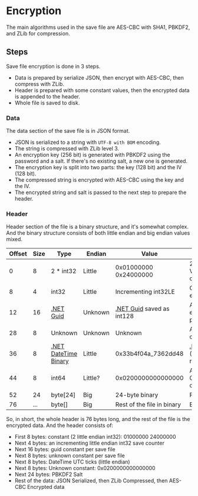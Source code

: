 # Encryption

The main algorithms used in the save file are AES-CBC with SHA1, PBKDF2, and ZLib for compression.

## Steps

Save file encryption is done in 3 steps.

- Data is prepared by serialize JSON, then encrypt with AES-CBC, then compress with ZLib.
- Header is prepared with some constant values, then the encrypted data is appended to the header.
- Whole file is saved to disk.

### Data

The data section of the save file is in JSON format.

- JSON is serialized to a string with `UTF-8 with BOM` encoding.
- The string is compressed with ZLib level 3.
- An encryption key (256 bit) is generated with PBKDF2 using the password and a salt. If there's no existing salt, a new one is generated.
- The encryption key is split into two parts: the key (128 bit) and the IV (128 bit).
- The compressed string is encrypted with AES-CBC using the key and the IV.
- The encrypted string and salt is passed to the next step to prepare the header.

### Header

Header section of the file is a binary structure, and it's somewhat complex. And the binary structure consists of both little endian and big endian values mixed.

<table>
  <thead>
    <tr>
      <th>Offset</th>
      <th>Size</th>
      <th>Type</th>
      <th>Endian</th>
      <th>Value</th>
      <th>Description</th>
    </tr>
  </thead>

  <tbody>
    <tr>
      <td>0</td>
      <td>8</td>
      <td>2 * int32</td>
      <td>Little</td>
      <td>0x01000000 0x24000000</td>
      <td>2 separate int32LE Version Identifier, constant</td>
    </tr>
    <tr>
      <td>8</td>
      <td>4</td>
      <td>int32</td>
      <td>Little</td>
      <td>Incrementing int32LE</td>
      <td>Counter incrementing on every save</td>
    </tr>
    <tr>
      <td>12</td>
      <td>16</td>
      <td>
        <a href="https://learn.microsoft.com/en-us/dotnet/api/system.guid?view=net-9.0" target="_blank">.NET Guid</a>
      </td>
      <td>Unknown</td>
      <td>
        <a href="https://learn.microsoft.com/en-us/dotnet/api/system.guid?view=net-9.0" target="_blank">.NET Guid</a> saved as int128
      </td>
      <td>A Guid generated for each save file, constant per save file</td>
    </tr>
    <tr>
      <td>28</td>
      <td>8</td>
      <td>Unknown</td>
      <td>Unknown</td>
      <td>Unknown</td>
      <td>An unknown value, constant per save file</td>
    </tr>
    <tr>
      <td>36</td>
      <td>8</td>
      <td>
        <a href="https://learn.microsoft.com/en-us/dotnet/api/system.datetime.tobinary?view=net-9.0" target="_blank">.NET DateTime Binary</a>
      </td>
      <td>Little</td>
      <td>0x33b4f04a_7362dd48</td>
      <td>
        <a href="https://learn.microsoft.com/en-us/dotnet/api/system.datetime?view=net-9.0" target="_blank">.NET DateTime</a>
        (<a href="https://learn.microsoft.com/en-us/dotnet/api/system.datetimekind?view=net-9.0" target="_blank">Kind.Utc</a>)
        <a href="https://learn.microsoft.com/en-us/dotnet/api/system.datetime.tobinary?view=net-9.0" target="_blank">Binary</a>
        representation
      </td>
    </tr>
    <tr>
      <td>44</td>
      <td>8</td>
      <td>int64</td>
      <td>Little?</td>
      <td>0x0200000000000000</td>
      <td>An unknown value of 0x0200000000000000, constant</td>
    </tr>
    <tr>
      <td>52</td>
      <td>24</td>
      <td>byte[24]</td>
      <td>Big</td>
      <td>24-byte binary</td>
      <td>PBKDF2 Salt</td>
    </tr>
    <tr>
      <td>76</td>
      <td>...</td>
      <td>byte[]</td>
      <td>Big</td>
      <td>Rest of the file in binary</td>
      <td>Encrypted Data</td>
    </tr>
  </tbody>
</table>

So, in short, the whole header is 76 bytes long, and the rest of the file is the encrypted data. And the header consists of:

- First 8 bytes: constant (2 little endian int32): 01000000 24000000
- Next 4 bytes: an incrementing little endian int32 save counter
- Next 16 bytes: guid constant per save file
- Next 8 bytes: unknown constant per save file
- Next 8 bytes: DateTime UTC ticks (little endian)
- Next 8 bytes: Unknown constant: 0x0200000000000000
- Next 24 bytes: PBKDF2 Salt
- Rest of the data: JSON Serialized, then ZLib Compressed, then AES-CBC Encrypted data

